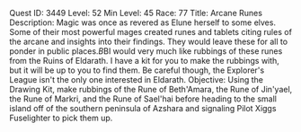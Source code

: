 Quest ID: 3449
Level: 52
Min Level: 45
Race: 77
Title: Arcane Runes
Description: Magic was once as revered as Elune herself to some elves. Some of their most powerful mages created runes and tablets citing rules of the arcane and insights into their findings. They would leave these for all to ponder in public places.$B$BI would very much like rubbings of these runes from the Ruins of Eldarath. I have a kit for you to make the rubbings with, but it will be up to you to find them. Be careful though, the Explorer's League isn't the only one interested in Eldarath.
Objective: Using the Drawing Kit, make rubbings of the Rune of Beth'Amara, the Rune of Jin'yael, the Rune of Markri, and the Rune of Sael'hai before heading to the small island off of the southern peninsula of Azshara and signaling Pilot Xiggs Fuselighter to pick them up.
